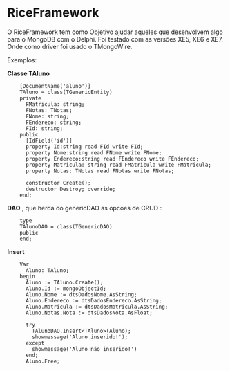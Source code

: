 # RiceFramework

O RiceFramework tem como Objetivo ajudar aqueles que desenvolvem algo para o MongoDB com o Delphi. Foi testado com as versões XE5, XE6 e XE7.
Onde como driver foi usado o TMongoWire.

Exemplos:

**Classe TAluno**

        [DocumentName('aluno')]
        TAluno = class(TGenericEntity)
        private
          FMatricula: string;
          FNotas: TNotas;
          FNome: string;
          FEndereco: string;
          FId: string;
        public
          [IdField('id')]
          property Id:string read FId write FId;
          property Nome:string read FNome write FNome;
          property Endereco:string read FEndereco write FEndereco;
          property Matricula: string read FMatricula write FMatricula;
          property Notas: TNotas read FNotas write FNotas;
      
          constructor Create();
          destructor Destroy; override;
        end;

 **DAO** 
        , que herda do genericDAO as opcoes de CRUD :
        
        type
        TAlunoDAO = class(TGenericDAO)
        public
        end;
  
  
**Insert**  

        Var
          Aluno: TAluno;
        begin
          Aluno := TAluno.Create();
          Aluno.Id := mongoObjectId;
          Aluno.Nome := dtsDadosNome.AsString;
          Aluno.Endereco := dtsDadosEndereco.AsString;
          Aluno.Matricula := dtsDadosMatricula.AsString;
          Aluno.Notas.Nota := dtsDadosNota.AsFloat;
        
          try
            TAlunoDAO.Insert<TAluno>(Aluno);
            showmessage('Aluno inserido!');
          except
            showmessage('Aluno não inserido!')
          end;
          Aluno.Free;
